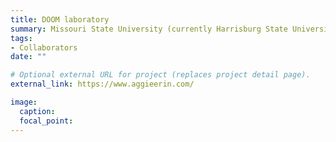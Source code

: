 ```yaml
---
title: DOOM laboratory
summary: Missouri State University (currently Harrisburg State University)
tags:
- Collaborators
date: ""

# Optional external URL for project (replaces project detail page).
external_link: https://www.aggieerin.com/

image:
  caption: 
  focal_point: 
---
```

